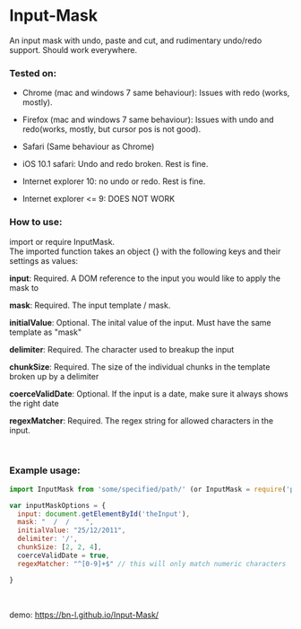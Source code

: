 # Input-Mask
An input mask with undo, paste and cut, and rudimentary undo/redo support. Should work everywhere.

### Tested on:

- Chrome (mac and windows 7 same behaviour): Issues with redo (works, mostly).

- Firefox (mac and windows 7 same behaviour): Issues with undo and redo(works, mostly, but cursor pos is not good).

- Safari (Same behaviour as Chrome)

- iOS 10.1 safari: Undo and redo broken. Rest is fine.

- Internet explorer 10: no undo or redo. Rest is fine.

- Internet explorer <= 9: DOES NOT WORK


### How to use:

import or require InputMask.
<br>
The imported function takes an object {} with the following keys and their settings as values:
<br>

**input**: Required. A DOM reference to the input you would like to apply the mask to

**mask**: Required. The input template / mask.

**initialValue**: Optional. The inital value of the input. Must have the same template as "mask"

**delimiter**: Required. The character used to breakup the input

**chunkSize**: Required. The size of the individual chunks in the template broken up by a delimiter

**coerceValidDate**: Optional. If the input is a date, make sure it always shows the right date

**regexMatcher**: Required. The regex string for allowed characters in the input.

<br>

### Example usage:
```javascript
import InputMask from 'some/specified/path/' (or InputMask = require('path/to/InputMask')

var inputMaskOptions = {
  input: document.getElementById('theInput'),
  mask: "  /  /    ",
  initialValue: "25/12/2011",
  delimiter: '/',
  chunkSize: [2, 2, 4],
  coerceValidDate = true,
  regexMatcher: "^[0-9]+$" // this will only match numeric characters

}
```
<br>

demo: https://bn-l.github.io/Input-Mask/
